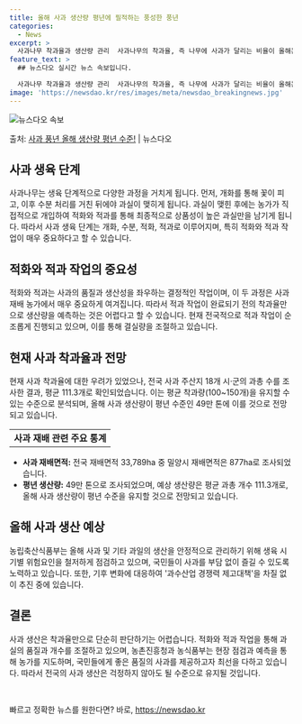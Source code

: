 ```yaml
---
title: 올해 사과 생산량 평년에 필적하는 풍성한 풍년
categories:
  - News
excerpt: >
  사과나무 착과율과 생산량 관리  사과나무의 착과율, 즉 나무에 사과가 달리는 비율이 올해는 30% 수준에 그…
feature_text: >
  ## 뉴스다오 실시간 뉴스 속보입니다.

  사과나무 착과율과 생산량 관리  사과나무의 착과율, 즉 나무에 사과가 달리는 비율이 올해는 30% 수준에 그…
image: 'https://newsdao.kr/res/images/meta/newsdao_breakingnews.jpg'
---
```


![뉴스다오 속보](https://newsdao.kr/res/images/meta/newsdao_breakingnews.jpg)

<p>출처: <a href="https://newsdao.kr/3999" rel="dofollow">사과 풍년 올해 생산량 평년 수준!</a> | 뉴스다오</p>

<h2 data-ke-size="size26">사과 생육 단계</h2>
<p data-ke-size="size16">사과나무는 생육 단계적으로 다양한 과정을 거치게 됩니다. 먼저, 개화를 통해 꽃이 피고, 이후 수분 처리를 거친 뒤에야 과실이 맺히게 됩니다. 과실이 맺힌 후에는 농가가 직접적으로 개입하여 적화와 적과를 통해 최종적으로 상품성이 높은 과실만을 남기게 됩니다. 따라서 사과 생육 단계는 개화, 수분, 적화, 적과로 이루어지며, 특히 적화와 적과 작업이 매우 중요하다고 할 수 있습니다.</p>

<h2 data-ke-size="size26">적화와 적과 작업의 중요성</h2>
<p data-ke-size="size16">적화와 적과는 사과의 품질과 생산성을 좌우하는 결정적인 작업이며, 이 두 과정은 사과 재배 농가에서 매우 중요하게 여겨집니다. 따라서 적과 작업이 완료되기 전의 착과율만으로 생산량을 예측하는 것은 어렵다고 할 수 있습니다. 현재 전국적으로 적과 작업이 순조롭게 진행되고 있으며, 이를 통해 결실량을 조절하고 있습니다.</p>

<h2 data-ke-size="size26">현재 사과 착과율과 전망</h2>
<p data-ke-size="size16">현재 사과 착과율에 대한 우려가 있었으나, 전국 사과 주산지 18개 시·군의 과총 수를 조사한 결과, 평균 111.3개로 확인되었습니다. 이는 평균 착과량(100~150개)을 유지할 수 있는 수준으로 분석되며, 올해 사과 생산량이 평년 수준인 49만 톤에 이를 것으로 전망되고 있습니다.</p>

<table>
	<tr>
		<td style="text-align: center; height: 17px;"><b>사과 재배 관련 주요 통계</b></td>
	</tr>
</table>
<ul>
	<li><b>사과 재배면적:</b> 전국 재배면적 33,789ha 중 밀양시 재배면적은 877ha로 조사되었습니다.</li>
	<li><b>평년 생산량:</b> 49만 톤으로 조사되었으며, 예상 생산량은 평균 과총 개수 111.3개로, 올해 사과 생산량이 평년 수준을 유지할 것으로 전망되고 있습니다.</li>
</ul>

<h2 data-ke-size="size26">올해 사과 생산 예상</h2>
<p data-ke-size="size16">농립축산식품부는 올해 사과 및 기타 과일의 생산을 안정적으로 관리하기 위해 생육 시기별 위험요인을 철저하게 점검하고 있으며, 국민들이 사과를 부담 없이 즐길 수 있도록 노력하고 있습니다. 또한, 기후 변화에 대응하여 '과수산업 경쟁력 제고대책'을 차질 없이 추진 중에 있습니다.</p>

<h2 data-ke-size="size26">결론</h2>
<p data-ke-size="size16">사과 생산은 착과율만으로 단순히 판단하기는 어렵습니다. 적화와 적과 작업을 통해 과실의 품질과 개수를 조절하고 있으며, 농촌진흥청과 농식품부는 현장 점검과 예측을 통해 농가를 지도하며, 국민들에게 좋은 품질의 사과를 제공하고자 최선을 다하고 있습니다. 따라서 전국의 사과 생산은 걱정하지 않아도 될 수준으로 유지될 것입니다.</p>
<p data-ke-size="size16">&nbsp;</p> 

빠르고 정확한 뉴스를 원한다면? 바로, <a href="https://newsdao.kr" rel="dofollow">https://newsdao.kr</a>


